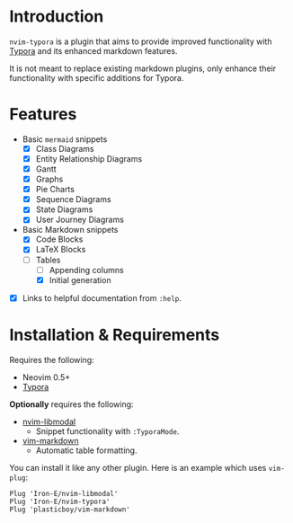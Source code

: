 # Introduction

`nvim-typora` is a plugin that aims to provide improved functionality with [Typora](typora.io) and its enhanced markdown features.

It is not meant to replace existing markdown plugins, only enhance their functionality with specific additions for Typora.

# Features

* Basic `mermaid` snippets
	* [x] Class Diagrams
	* [x] Entity Relationship Diagrams
	* [x] Gantt
	* [x] Graphs
	* [x] Pie Charts
	* [x] Sequence Diagrams
	* [x] State Diagrams
	* [x] User Journey Diagrams
* Basic Markdown snippets
	* [x] Code Blocks
	* [x] LaTeX Blocks
	* [ ] Tables
		* [ ] Appending columns
		* [x] Initial generation
* [x] Links to helpful documentation from `:help`.

# Installation & Requirements

Requires the following:

* Neovim 0.5+
* [Typora](typora.io)

__Optionally__ requires the following:

* [nvim-libmodal](https://github.com/Iron-E/nvim-libmodal)
	* Snippet functionality with `:TyporaMode`.
* [vim-markdown](https://github.com/plasticboy/vim-markdown/blob/master/ftplugin/markdown.vim)
	* Automatic table formatting.

You can install it like any other plugin. Here is an example which uses `vim-plug`:

```viml
Plug 'Iron-E/nvim-libmodal'
Plug 'Iron-E/nvim-typora'
Plug 'plasticboy/vim-markdown'
```
